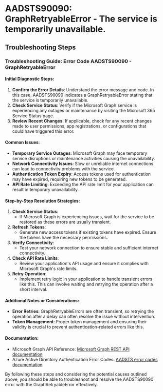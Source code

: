 # AADSTS90090: GraphRetryableError - The service is temporarily unavailable.


## Troubleshooting Steps
### Troubleshooting Guide: Error Code AADSTS90090 - GraphRetryableError

#### Initial Diagnostic Steps:
1. **Confirm the Error Details**: Understand the error message and code. In this case, AADSTS90090 indicates a GraphRetryableError stating that the service is temporarily unavailable.
2. **Check Service Status**: Verify if the Microsoft Graph service is experiencing any outages or maintenance by visiting the Microsoft 365 Service Status page.
3. **Review Recent Changes**: If applicable, check for any recent changes made to user permissions, app registrations, or configurations that could have triggered this error.

#### Common Issues:
- **Temporary Service Outages**: Microsoft Graph may face temporary service disruptions or maintenance activities causing the unavailability.
- **Network Connectivity Issues**: Slow or unreliable internet connections can lead to connectivity problems with the service.
- **Authentication Token Expiry**: Access tokens used for authentication may have expired, requiring new tokens to be generated.
- **API Rate Limiting**: Exceeding the API rate limit for your application can result in temporary unavailability.

#### Step-by-Step Resolution Strategies:
1. **Check Service Status**:
   - If Microsoft Graph is experiencing issues, wait for the service to be restored as these errors are usually transient.
2. **Refresh Tokens**:
   - Generate new access tokens if existing tokens have expired. Ensure the tokens have the necessary permissions.
3. **Verify Connectivity**:
   - Test your network connection to ensure stable and sufficient internet connectivity.
4. **Check API Rate Limits**:
   - Review your application's API usage and ensure it complies with Microsoft Graph's rate limits.
5. **Retry Operation**:
   - Implement retry logic in your application to handle transient errors like this. This can involve waiting and retrying the operation after a short interval.

#### Additional Notes or Considerations:
- **Error Retries**: GraphRetryableErrors are often transient, so retrying the operation after a delay can often resolve the issue without intervention.
- **Token Management**: Proper token management and ensuring their validity is crucial to prevent authentication-related errors like this.

#### Documentation:
- Microsoft Graph API Reference: [Microsoft Graph REST API documentation](https://docs.microsoft.com/en-us/graph/api/overview?view=graph-rest-1.0)
- Azure Active Directory Authentication Error Codes: [AADSTS error codes documentation](https://docs.microsoft.com/en-us/azure/active-directory/develop/reference-aadsts-error-codes)

By following these steps and considering the potential causes outlined above, you should be able to troubleshoot and resolve the AADSTS90090 error with the GraphRetryableError effectively.